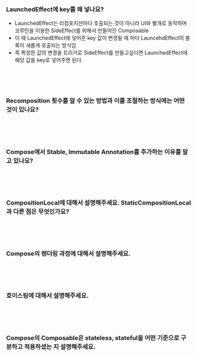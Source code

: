 ### LaunchedEffect에 key를 왜 넣나요?

- LaunchedEffect는 리컴포지션마다 호출되는 것이 아니라 UI와 별개로 동작하며 코루틴을 이용한 SideEffect를 위해서 만들어진 Composable
- 이 때 LaunchedEffect에 넣어준 key 값이 변경될 때 마다 LauncehdEffect의 블록이 새롭게 호출되는 방식임
- 즉 특정한 값의 변경을 트리거로 SideEffect를 만들고싶다면 LaunchedEffect에 해당 값을 key로 넣어주면 된다.

<br><br><br>

### Recomposition 횟수를 알 수 있는 방법과 이를 조절하는 방식에는 어떤 것이 있나요?

<br><br><br>

### Compose에서 Stable, Immutable Annotation를 추가하는 이유를 알고 있나요?

<br><br><br>

### CompositionLocal에 대해서 설명해주세요. StaticCompositionLocal과 다른 점은 무엇인가요?

<br><br><br>

### Compose의 렌더링 과정에 대해서 설명해주세요.

<br><br><br>

### 호이스팅에 대해서 설명해주세요.

<br><br><br>

### Compose의 Composable은 stateless, stateful을 어떤 기준으로 구분하고 적용하셨는 지 설명해주세요.

<br><br><br>

### 